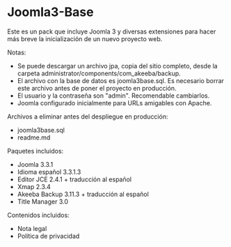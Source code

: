Joomla3-Base
============

Este es un pack que incluye Joomla 3 y diversas extensiones para hacer más breve la inicialización de un nuevo proyecto web.

Notas:
- Se puede descargar un archivo jpa, copia del sitio completo, desde la carpeta administrator/components/com_akeeba/backup.
- El archivo con la base de datos es joomla3base.sql. Es necesario borrar este archivo antes de poner el proyecto en producción.
- El usuario y la contraseña son "admin". Recomendable cambiarlos.
- Joomla configurado inicialmente para URLs amigables con Apache.

Archivos a eliminar antes del despliegue en producción:
- joomla3base.sql
- readme.md

Paquetes incluidos:
- Joomla 3.3.1
- Idioma español 3.3.1.3
- Editor JCE 2.4.1 + traducción al español
- Xmap 2.3.4
- Akeeba Backup 3.11.3 + traducción al español
- Title Manager 3.0

Contenidos incluidos:
- Nota legal
- Política de privacidad

